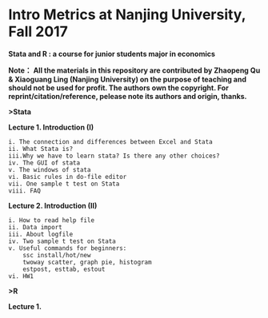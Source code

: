 # Intro Metrics at Nanjing University, Fall 2017

**Stata and R : a course for junior students major in economics**


**Note：
All the materials in this repository are contributed by Zhaopeng Qu & Xiaoguang Ling (Nanjing University) on the purpose of teaching and should not be used for profit.
The authors own the copyright. For reprint/citation/reference, pelease note its authors and origin, thanks.**


**>Stata**

**Lecture 1. Introduction (I)**

	i. The connection and differences between Excel and Stata
	ii. What Stata is?
	iii.Why we have to learn stata? Is there any other choices?
	iv. The GUI of stata
	v. The windows of stata
	vi. Basic rules in do-file editor
	vii. One sample t test on Stata
	viii. FAQ

**Lecture 2.  Introduction (II)**
	
	i. How to read help file
	ii. Data import
	iii. About logfile
	iv. Two sample t test on Stata
	v. Useful commands for beginners:
		ssc install/hot/new
		twoway scatter, graph pie, histogram
		estpost, esttab, estout
	vi. HW1

**>R**

**Lecture 1.**



